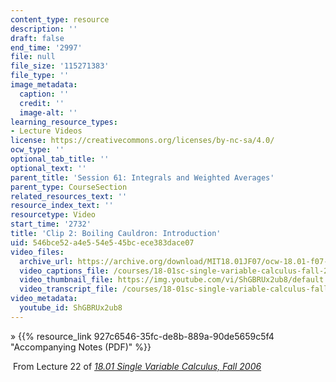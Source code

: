 ```yaml
---
content_type: resource
description: ''
draft: false
end_time: '2997'
file: null
file_size: '115271383'
file_type: ''
image_metadata:
  caption: ''
  credit: ''
  image-alt: ''
learning_resource_types:
- Lecture Videos
license: https://creativecommons.org/licenses/by-nc-sa/4.0/
ocw_type: ''
optional_tab_title: ''
optional_text: ''
parent_title: 'Session 61: Integrals and Weighted Averages'
parent_type: CourseSection
related_resources_text: ''
resource_index_text: ''
resourcetype: Video
start_time: '2732'
title: 'Clip 2: Boiling Cauldron: Introduction'
uid: 546bce52-a4e5-54e5-45bc-ece383dace07
video_files:
  archive_url: https://archive.org/download/MIT18.01JF07/ocw-18.01-f07-lec22_300k.mp4
  video_captions_file: /courses/18-01sc-single-variable-calculus-fall-2010/76fa54d7f0305518a6af9fadfd6205fd_ShGBRUx2ub8.vtt
  video_thumbnail_file: https://img.youtube.com/vi/ShGBRUx2ub8/default.jpg
  video_transcript_file: /courses/18-01sc-single-variable-calculus-fall-2010/d4d563bbb86ec916b724075abb4b01d0_ShGBRUx2ub8.pdf
video_metadata:
  youtube_id: ShGBRUx2ub8
---
```

» {{% resource_link 927c6546-35fc-de8b-889a-90de5659c5f4 "Accompanying Notes (PDF)" %}}

 From Lecture 22 of [_18.01 Single Variable Calculus, Fall 2006_](/courses/18-01-single-variable-calculus-fall-2006/video_galleries/video-lectures)